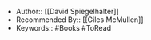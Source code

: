 - Author:: [[David Spiegelhalter]]
- Recommended By:: [[Giles McMullen]]
- Keywords:: #Books #ToRead
